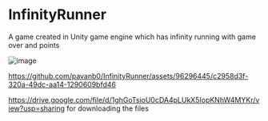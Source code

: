 # InfinityRunner
A game created in Unity game engine which has infinity running with game over and points

![image](https://github.com/pavanb0/InfinityRunner/assets/96296445/3512e6c6-6d5a-4fdd-b614-e6a5344b6dd5)


https://github.com/pavanb0/InfinityRunner/assets/96296445/c2958d3f-320a-49dc-aa14-1290609bfd46

https://drive.google.com/file/d/1ghGoTsioU0cDA4pLUkX5IopKNhW4MYKr/view?usp=sharing for downloading the files 
